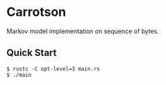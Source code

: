 # Carrotson

Markov model implementation on sequence of bytes.

## Quick Start

```console
$ rustc -C opt-level=3 main.rs
$ ./main
```
